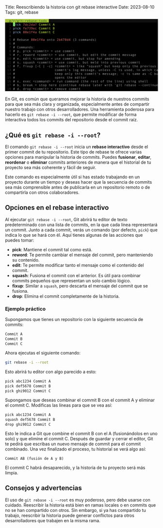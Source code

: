 Title: Reescribiendo la historia con git rebase interactive
Date: 2023-08-10
Tags: git, rebase

![Git rebase](/images/git-rebase.png)

En Git, es común que queramos mejorar la historia de nuestros commits para que sea más clara y organizada, especialmente antes de compartir nuestro trabajo con otros desarrolladores. Una herramienta poderosa para hacerlo es `git rebase -i --root`, que permite modificar de forma interactiva todos los commits del repositorio desde el commit raíz.

## ¿Qué es `git rebase -i --root`?

El comando `git rebase -i --root` inicia un **rebase interactivo** desde el primer commit de tu repositorio. Este tipo de rebase te ofrece varias opciones para manipular la historia de commits. Puedes **fusionar**, **editar**, **reordenar** o **eliminar** commits anteriores de manera que el historial de tu proyecto sea más coherente y fácil de seguir.

Este comando es especialmente útil si has estado trabajando en un proyecto durante un tiempo y deseas hacer que la secuencia de commits sea más comprensible antes de publicarla en un repositorio remoto o de compartirla con otros colaboradores.

## Opciones en el rebase interactivo

Al ejecutar `git rebase -i --root`, Git abrirá tu editor de texto predeterminado con una lista de commits, en la que cada línea representará un commit. Junto a cada commit, verás un comando (por defecto, `pick`) que indica lo que se hará con él. Aquí tienes algunas de las acciones que puedes tomar:

- **pick**: Mantiene el commit tal como está.
- **reword**: Te permite cambiar el mensaje del commit, pero manteniendo su contenido.
- **edit**: Te permite modificar tanto el mensaje como el contenido del commit.
- **squash**: Fusiona el commit con el anterior. Es útil para combinar commits pequeños que representan un solo cambio lógico.
- **fixup**: Similar a `squash`, pero descarta el mensaje del commit que se fusiona.
- **drop**: Elimina el commit completamente de la historia.

### Ejemplo práctico

Supongamos que tienes un repositorio con la siguiente secuencia de commits:

```
Commit A
Commit B
Commit C
```

Ahora ejecutas el siguiente comando:

```bash
git rebase -i --root
```

Esto abrirá tu editor con algo parecido a esto:

```
pick abc1234 Commit A
pick def5678 Commit B
pick ghi9012 Commit C
```

Supongamos que deseas combinar el commit B con el commit A y eliminar el commit C. Modificas las líneas para que se vea así:

```
pick abc1234 Commit A
squash def5678 Commit B
drop ghi9012 Commit C
```

Esto le indica a Git que combine el commit B con el A (fusionándolos en uno solo) y que elimine el commit C. Después de guardar y cerrar el editor, Git te pedirá que escribas un nuevo mensaje de commit para el commit combinado. Una vez finalizado el proceso, tu historial se verá algo así:

```
Commit AB (fusión de A y B)
```

El commit C habrá desaparecido, y la historia de tu proyecto será más limpia.

## Consejos y advertencias

El uso de `git rebase -i --root` es muy poderoso, pero debe usarse con cuidado. Reescribir la historia está bien en ramas locales o en commits que no se han compartido con otros. Sin embargo, si ya has compartido tu trabajo, reescribir la historia puede generar conflictos para otros desarrolladores que trabajen en la misma rama.